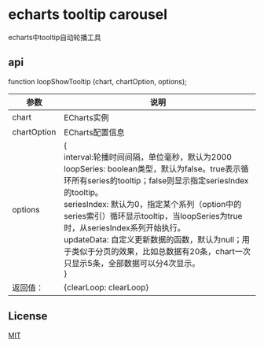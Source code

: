 # echarts tooltip carousel
echarts中tooltip自动轮播工具

## api
function loopShowTooltip (chart, chartOption, options);

参数| 说明
---|---
chart | ECharts实例
chartOption | ECharts配置信息
options | {<br>interval:轮播时间间隔，单位毫秒，默认为2000 <br> loopSeries:  boolean类型，默认为false。true表示循环所有series的tooltip；false则显示指定seriesIndex的tooltip。 <br> seriesIndex: 默认为0，指定某个系列（option中的series索引）循环显示tooltip，当loopSeries为true时，从seriesIndex系列开始执行。 <br> updateData:  自定义更新数据的函数，默认为null；用于类似于分页的效果，比如总数据有20条，chart一次只显示5条，全部数据可以分4次显示。 <br> }
返回值：| {clearLoop: clearLoop}

## License
[MIT](https://github.com/chengwubin/echarts-tooltip-cyclic-display/blob/master/LICENSE)